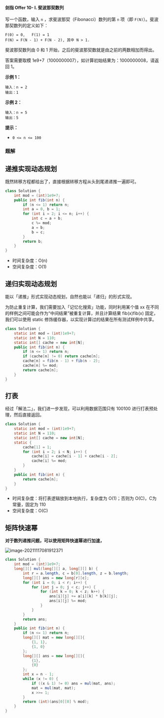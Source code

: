 #### 剑指 Offer 10- I. 斐波那契数列

写一个函数，输入 `n` ，求斐波那契（Fibonacci）数列的第 `n` 项（即 `F(N)`）。斐波那契数列的定义如下：

```shell
F(0) = 0,   F(1) = 1
F(N) = F(N - 1) + F(N - 2), 其中 N > 1.
```

斐波那契数列由 0 和 1 开始，之后的斐波那契数就是由之前的两数相加而得出。

答案需要取模 1e9+7（1000000007），如计算初始结果为：1000000008，请返回 1。

**示例 1：**

```shell
输入：n = 2
输出：1
```

**示例 2：**

```shell
输入：n = 5
输出：5
```

**提示：**

- `0 <= n <= 100`

### 题解

## 递推实现动态规划

既然转移方程都给出了，直接根据转移方程从头到尾递递推一遍即可。

```java
class Solution {
    int mod = (int)1e9+7;
    public int fib(int n) {
        if (n <= 1) return n;
        int a = 0, b = 1;
        for (int i = 2; i <= n; i++) {
            int c = a + b;
            c %= mod;
            a = b;
            b = c;
        }
        return b;
    }
}
```

- 时间复杂度：O(n)
- 空间复杂度：O(1)

## 递归实现动态规划

能以「递推」形式实现动态规划，自然也能以「递归」的形式实现。

为防止重复计算，我们需要加入「记忆化搜索」功能，同时利用某个值 xx 在不同的样例之间可能会作为“中间结果”被重复计算，并且计算结果 fib(x)fib(x) 固定，我们可以使用 static 修饰缓存器，以实现计算过的结果在所有测试样例中共享。

```java
class Solution {
    static int mod = (int)1e9+7;
    static int N = 110;
    static int[] cache = new int[N];
    public int fib(int n) {
        if (n <= 1) return n;
        if (cache[n] != 0) return cache[n];
        cache[n] = fib(n - 1) + fib(n - 2);
        cache[n] %= mod;
        return cache[n];
    }
}
```

## 打表

经过「解法二」，我们进一步发现，可以利用数据范围只有 100100 进行打表预处理，然后直接返回。

```java
class Solution {
    static int mod = (int)1e9+7;
    static int N = 110;
    static int[] cache = new int[N];
    static {
        cache[1] = 1;
        for (int i = 2; i < N; i++) {
            cache[i] = cache[i - 1] + cache[i - 2];
            cache[i] %= mod;
        }
    }
    public int fib(int n) {
        return cache[n];
    }
}
```

- 时间复杂度：将打表逻辑放到本地执行，复杂度为 O(1)；否则为 O(C)，C为常量，固定为 110
- 空间复杂度：O(C)

## 矩阵快速幂

**对于数列递推问题，可以使用矩阵快速幂进行加速，**

![image-20211117081912371](http://gitlab.wsh-study.com/xp-study/LeeteCode/-/blob/master/矩阵快速幂/images/斐波那契数列/1.jpg)

```java
class Solution {
    int mod = (int)1e9+7;
    long[][] mul(long[][] a, long[][] b) {
        int r = a.length, c = b[0].length, z = b.length;
        long[][] ans = new long[r][c];
        for (int i = 0; i < r; i++) {
            for (int j = 0; j < c; j++) {
                for (int k = 0; k < z; k++) {
                    ans[i][j] += a[i][k] * b[k][j];
                    ans[i][j] %= mod;
                }
            }
        }
        return ans;
    }
    public int fib(int n) {
        if (n <= 1) return n;
        long[][] mat = new long[][]{
            {1, 1},
            {1, 0}
        };
        long[][] ans = new long[][]{
            {1},
            {0}
        };
        int x = n - 1;
        while (x != 0) {
            if ((x & 1) != 0) ans = mul(mat, ans);
            mat = mul(mat, mat);
            x >>= 1;
        }
        return (int)(ans[0][0] % mod);
    }
}
```


